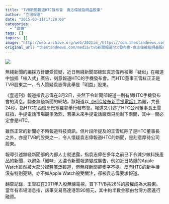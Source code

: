 ```yaml
---
title: "TVB新聞報道HTC發布會　袁志偉被指明益股東"
author: "立場報道"
date: "2015-03-11T17:28:00"
categories:
  - "媒體"
tags: []
topics: []
image: "http://web.archive.org/web/2021im_/https://cdn.thestandnews.com/media/photos/cache/11-tvb-01_duiGS_1200x0.png"
original_url: "thestandnews.com/media/tvb新聞報道htc發布會-袁志偉被指明益股東"
---
```

![](http://web.archive.org/web/2021im_/https://cdn.thestandnews.com/media/photos/cache/11-tvb-01_duiGS_1200x0.png)

無綫新聞的編採方針屢受質疑，近日無綫新聞部總監袁志偉再被爆「疑似」在報道中加插「植入式」廣告，刻意報道HTC的手機發布會。而HTC董事王雪紅正正是TVB股東之一，令人質疑袁志偉此舉是「明益」股東。

《壹週刊》報道指袁志偉在3月2日，突然下令新聞部報道一則有關HTC手機發布會的消息。翻查無綫新聞的網站，該報道以[《HTC發布新手提電話》](http://web.archive.org/web/20210628194845/http://news.tvb.com/local/54f46f886db28c5c71000001)為題，共長24秒，指HTC在西班牙巴塞羅拿舉行發布會。報道又引述了HTC公司董事長王雪紅指，手提電話市場競爭激烈，若果未來手提電話廠商只能剩下兩間，其中一間必定會是HTC。

雖然正常的新聞亦不時報道科技資訊，但片段所提及的王雪紅除了是HTC董事長之外，亦是TVB的股東之一，令人懷疑袁志偉報道HTC的新聞，是刻意厚待公司股東。

報導引述無綫新聞部的內部人士就透露，指袁志偉在多年之前已下令減少做科技產品的新聞，以避免「鱔味」太濃令新聞報道變成廣告，例如近日熱爆的Apple Watch雖然被大部分媒體廣泛報道，但無綫新聞卻隻字不提。反而HTC的新手機沒有特別亮點，亦不如Apple Watch般受關注，卻被袁志偉要求報道。

翻查記錄，王雪紅在2011年入股無線電視，買下TVB共26%的股權成為大股東。當年有市場消息指，該筆交易高達港幣90億元，其中約半數金額由台灣方面進行融資。